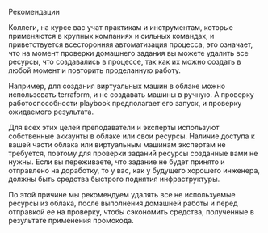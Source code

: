 Рекомендации

Коллеги, на курсе вас учат практикам и инструментам, которые применяются в крупных компаниях и сильных командах, и приветствуется всесторонняя автоматизация процесса, это означает, что на момент проверки домашнего задания вы можете удалить все ресурсы, что создавались в процессе, так как их можно создать в любой момент и повторить проделанную работу.

Например, для создания виртуальных машин в облаке можно использовать terraform, и не создавать машины в ручную. А проверку работоспособности playbook предполагает его запуск, и проверку ожидаемого результата.

Для всех этих целей преподаватели и эксперты используют собственные аккаунты в облаке или свои ресурсы. Наличие доступа к вашей части облака или виртуальным машинам экспертам не требуется, поэтому для проверки заданий ресурсы созданные вами не нужны. Если вы переживаете, что задание не будет принято и отправлено на доработку, то у вас, как у будущего хорошего инженера, должны быть средства быстрого поднятия инфраструктуры. 

По этой причине мы рекомендуем удалять все не используемые ресурсы из облака, после выполнения домашней работы и перед отправкой ее на проверку, чтобы сэкономить средства, полученные в результате применения промокода.
